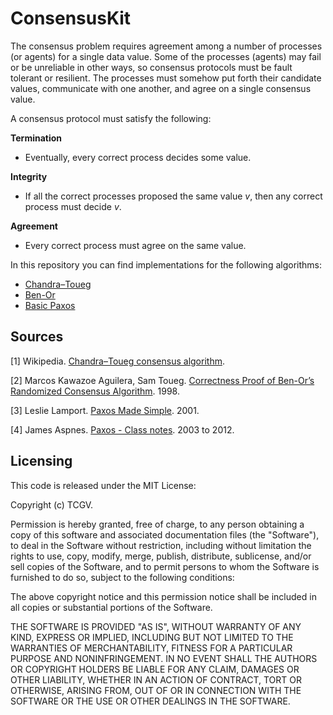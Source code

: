 # ConsensusKit

The consensus problem requires agreement among a number of processes (or agents) for a single data value. Some of the processes (agents) may fail or be unreliable in other ways, so consensus protocols must be fault tolerant or resilient. The processes must somehow put forth their candidate values, communicate with one another, and agree on a single consensus value.

A consensus protocol must satisfy the following:

**Termination**
* Eventually, every correct process decides some value.

**Integrity**
* If all the correct processes proposed the same value *v*, then any correct process must decide *v*.

**Agreement**
* Every correct process must agree on the same value.

In this repository you can find implementations for the following algorithms:

* [Chandra–Toueg](https://github.com/TCGV/ConsensusKit/tree/master/Tcgv.ConsensusKit/Algorithms/ChandraToueg)
* [Ben-Or](https://github.com/TCGV/ConsensusKit/tree/master/Tcgv.ConsensusKit/Algorithms/BenOr)
* [Basic Paxos](https://github.com/TCGV/ConsensusKit/tree/master/Tcgv.ConsensusKit/Algorithms/Paxos)

## Sources

[1] Wikipedia. [Chandra–Toueg consensus algorithm](https://en.wikipedia.org/wiki/Chandra%E2%80%93Toueg_consensus_algorithm).

[2] Marcos Kawazoe Aguilera, Sam Toueg. [Correctness Proof of Ben-Or’s Randomized Consensus Algorithm](https://ecommons.cornell.edu/bitstream/handle/1813/7336/98-1682.pdf?sequence=1). 1998.

[3] Leslie Lamport. [Paxos Made Simple](https://lamport.azurewebsites.net/pubs/paxos-simple.pdf). 2001.

[4] James Aspnes. [Paxos - Class notes](https://www.cs.yale.edu/homes/aspnes/pinewiki/Paxos.html). 2003 to 2012.

## Licensing

This code is released under the MIT License:

Copyright (c) TCGV.

Permission is hereby granted, free of charge, to any person obtaining a copy
of this software and associated documentation files (the "Software"), to deal
in the Software without restriction, including without limitation the rights
to use, copy, modify, merge, publish, distribute, sublicense, and/or sell
copies of the Software, and to permit persons to whom the Software is
furnished to do so, subject to the following conditions:

The above copyright notice and this permission notice shall be included in
all copies or substantial portions of the Software.

THE SOFTWARE IS PROVIDED "AS IS", WITHOUT WARRANTY OF ANY KIND, EXPRESS OR
IMPLIED, INCLUDING BUT NOT LIMITED TO THE WARRANTIES OF MERCHANTABILITY,
FITNESS FOR A PARTICULAR PURPOSE AND NONINFRINGEMENT. IN NO EVENT SHALL THE
AUTHORS OR COPYRIGHT HOLDERS BE LIABLE FOR ANY CLAIM, DAMAGES OR OTHER
LIABILITY, WHETHER IN AN ACTION OF CONTRACT, TORT OR OTHERWISE, ARISING FROM,
OUT OF OR IN CONNECTION WITH THE SOFTWARE OR THE USE OR OTHER DEALINGS IN
THE SOFTWARE.
